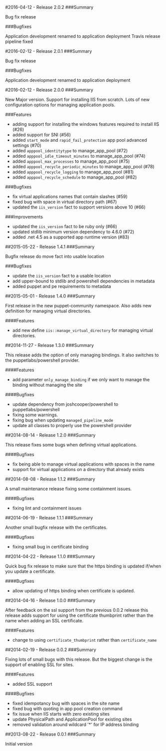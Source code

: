 #2016-04-12 - Release 2.0.2
###Summary

  Bug fix release

###Bugfixes

  Application development renamed to application deployment
  Travis release pipeline fixed

#2016-02-12 - Release 2.0.1
###Summary

  Bug fix release

###Bugfixes

  Application development renamed to application deployment

#2016-02-12 - Release 2.0.0
###Summary

  New Major version. Support for installing IIS from scratch.
  Lots of new configuration options for managing application pools.

###Features
 - adding support for installing the windows features required to install IIS (#26)
 - added support for SNI (#56)
 - added `start_mode` and `rapid_fail_protection` app pool advanced settings (#70)
 - added `apppool_identitytype` to manage_app_pool (#72)
 - added `apppool_idle_timeout_minutes` to manage_app_pool (#74)
 - added `apppool_max_processes` to manage_app_pool (#75)
 - added `apppool_recycle_periodic_minutes` to manage_app_pool (#78)
 - added `apppool_recycle_logging` to manage_app_pool (#81)
 - added `apppool_recycle_schedule` to manage_app_pool (#82)

###Bugfixes
 - fix virtual applications names that contain slashes (#59)
 - fixed bug with space in virtual directory path (#67)
 - updated the `iis_version` fact to support versions above 10 (#66)

###Improvements
 - updated the `iis_version` fact to be ruby only (#66)
 - updated stdlib minimum version dependency to 4.6.0 (#72)
 - added .net 4.5 as a supported app runtime version (#83)

##2015-05-22 - Release 1.4.1
###Summary

  Bugfix release do move fact into usable location

###Bugfixes
- update the `iis_version` fact to a usable location
- add upper-bound to stdlib and powershell dependencies in metadata
- added puppet and pe requirements to metadata

##2015-05-01 - Release 1.4.0
###Summary

  First release in the new puppet-community namespace. Also adds new definition for managing virtual directories.

####Features
- add new define `iis::manage_virtual_directory` for managing virtual directories.

##2014-11-27 - Release 1.3.0
###Summary

  This release adds the option of only managing bindings. It also switches to the puppetlabs/powershell provider.

####Features
- add parameter `only_manage_binding` if we only want to manage the binding without managing the site

####Bugfixes
- update dependency from joshcooper/powershell to puppetlabs/powershell
- fixing some warnings.
- fixing bug when updating `managed_pipeline_mode`
- update all classes to properly use the powershell provider

##2014-08-14 - Release 1.2.0
###Summary

  This release fixes some bugs when defining virtual applications.

####Bugfixes
- fix being able to manage virtual applications with spaces in the name
- support for virtual applications on a directory that already exists

##2014-08-08 - Release 1.1.2
###Summary

  A small maintenance release fixing some containment issues.

####Bugfixes
- fixing lint and containment issues

##2014-06-19 - Release 1.1.1
###Summary

  Another small bugfix release with the certificates.

####Bugfixes
- fixing small bug in certificate binding

##2014-04-22 - Release 1.1.0
###Summary

  Quick bug fix release to make sure that the https binding is updated if/when you update a certificate.

####Bugfixes
- allow updating of https binding when certificate is updated.

##2014-04-16 - Release 1.0.0
###Summary

   After feedback on the ssl support from the previous 0.0.2 release this release adds support for using the certificate thumbprint rather than the name when adding an SSL certificate.

####Features
- change to using `certificate_thumbprint` rather than `certificate_name`

##2014-02-19 - Release 0.0.2
###Summary

   Fixing lots of small bugs with this release. But the biggest change is the support of enabling SSL for sites.

####Features
- added SSL support

####Bugfixes
- fixed idempotancy bug with spaces in the site name
- fixed bug with quoting in app pool creation command
- fix issue when IIS starts with zero existing sites
- update PhysicalPath and ApplicationPool for existing sites
- removed validation around wildcard '*' for IP address binding

##2013-08-22 - Release 0.0.1
###Summary

   Initial version
